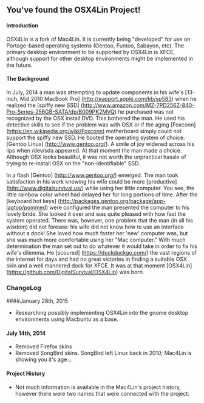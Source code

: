 ## You've found the OSX4Lin Project!

#### Introduction
OSX4Lin is a fork of Mac4Lin. It is currently being "developed" for use on Portage-based operating systems (Gentoo, Funtoo, Sabayon, etc). The primary desktop environment to be supported by OSX4Lin is XFCE, although support for other desktop environments might be implemented in the future.

#### The Background
In July, 2014 a man was attempting to update components in his wife's [13-inch, Mid 2010 MacBook Pro] (http://support.apple.com/kb/sp583) when he realized the [spiffy new SSD] (http://www.amazon.com/MZ-7PD256Z-840-Pro-Series-256GB-SATA/dp/B009PK2MVQ) he purchased was not recognized by the OSX install DVD. This bothered the man. He used his detective skills to see if the problem was with OSX or if the aging [Foxconn] (https://en.wikipedia.org/wiki/Foxconn) motherboard simply could not support the spiffy new SSD. He booted the operating system of choice: [Gentoo Linux] (http://www.gentoo.org/). A smile of joy widened across his lips when /dev/sda appeared. At that moment the man made a choice. Although OSX looks beautiful, it was not worth the unpractical hassle of trying to re-install OSX on the "non-identifiable" SSD.

In a flash [Gentoo] (http://www.gentoo.org/) emerged. The man took satisfaction in his work knowing his wife could be more [productive] (http://www.digitalsurvival.us/) while using her little computer. You see, the little rainbow color wheel had delayed her for long portions of time. After the [keyboard hot keys] (http://packages.gentoo.org/package/app-laptop/pommed) were configured the man presented the computer to his lovely bride. She looked it over and was quite pleased with how fast the system operated. There was, however, one problem that the man (in all his wisdom) did not foresee: his wife did not know how to use an interface without a dock! She loved how much faster her 'new' computer was, but she was much more comfortable using her "Mac computer." With much determination the man set out to do whatever it would take in order to fix his wife's dilemma. He [scoured] (https://duckduckgo.com/) the vast regions of the internet for days and had no great victories in finding a suitable OSX skin and a well mannered dock for XFCE. It was at that moment [OSX4Lin] (https://github.com/DigitalSurvival/OSX4Lin) was born.

### ChangeLog

####January 28th, 2015
* Researching possibly implementing OSX4Lin into the gnome desktop environments using Macbuntu as a base.

#### July 14th, 2014
* Removed Firefox skins
* Removed SongBird skins. SongBird left Linux back in 2010; Mac4Lin is showing you it's age...

#### Project History
* Not much information is available in the Mac4Lin's project history, however there were two names that were connected with the project: 

